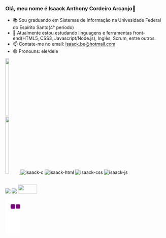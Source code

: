 ##
### Olá, meu nome é Isaack Anthony Cordeiro Arcanjo👋

- 📚 Sou graduando em Sistemas de Informação na Univesidade Federal do Espírito Santo(4° período)
- 🌱 Atualmente estou estudando linguagens e ferramentas front-end(HTML5, CSS3, Javascript/Node.js), Inglês, Scrum, entre outros.
- 📫 Contate-me no email: isaack.be@hotmail.com
- 😄 Pronouns: ele/dele

<div style="display: inline-block">
  <a href="https://github.com/IsaackCordeiro">
  <img height="180em" width="49%" src="https://github-readme-stats.vercel.app/api?username=isaackcordeiro&show_icons=true&theme=dracula&include_all_commits=true&count_private=true"/>
  <img height="180em" width="49%"  src="https://github-readme-stats.vercel.app/api/top-langs/?username=isaackcordeiro&layout=compact&langs_count=7&theme=dracula"/>
</div>

<div style="display: inline-block"><br>
    <img align="center" alt="isaack-c" height="50" width="70" src="https://cdn.jsdelivr.net/gh/devicons/devicon/icons/c/c-original.svg">
    <img align="center" alt="isaack-html" height="50" width="70" src="https://cdn.jsdelivr.net/gh/devicons/devicon/icons/html5/html5-plain-wordmark.svg">
    <img align="center" alt="isaack-css" height="50" width="70" src="https://cdn.jsdelivr.net/gh/devicons/devicon/icons/css3/css3-plain-wordmark.svg">
    <img align="center" alt="isaack-js" height="50" width="70" src="https://cdn.jsdelivr.net/gh/devicons/devicon/icons/javascript/javascript-original.svg">
</div>

##

<div> 
  <a href="https://www.linkedin.com/in/isaack-anthony-cordeiro-arcanjo-239928181/" target="_blank"><img src="https://img.shields.io/badge/LinkedIn-0077B5?style=for-the-badge&logo=linkedin&logoColor=white" target="_blank"></a>
  <a href="https://instagram.com/isaackcordeirox" target="_blank"><img src="https://img.shields.io/badge/-Instagram-%23E4405F?style=for-the-badge&logo=instagram&logoColor=white" target="_blank"></a>
  <a href="http://lattes.cnpq.br/1877218836325759" target="_blank"><img src="https://s3.amazonaws.com/jus.production/system/2912f176-6896-40bc-9ec5-c60002625c34/destaque-curriculo-lattes-1024x578.png_original.png?v=63808104097" width="60" height="28"></a><br>
  
  ![Snake animation](https://github.com/IsaackCordeiro/isaackcordeiro/blob/output/github-contribution-grid-snake.gif)
  
</div>
